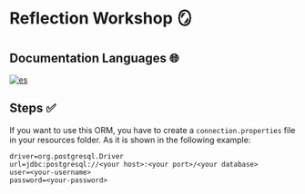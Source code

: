 # Reflection Workshop 🪞

## Documentation Languages 🌐

[![es](https://img.shields.io/badge/lang-es-blue.svg)](https://github.com/jonatasemidio/multilanguage-readme-pattern/blob/master/README.es.md)

## Steps ✅

If you want to use this ORM, you have to create a `connection.properties` file in your resources folder. As it is shown in the following example:

```properties
driver=org.postgresql.Driver
url=jdbc:postgresql://<your host>:<your port>/<your database>
user=<your-username>
password=<your-password>
```
